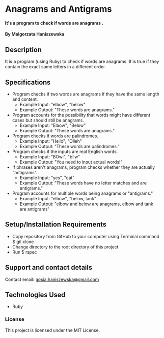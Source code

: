 # Anagrams and Antigrams

#### It's a program to check if words are anagrams .

#### By Malgorzata Haniszewska

## Description
It is a program (using Ruby) to check if words are anagrams. It is true if they contain the exact same letters in a different order.

## Specifications
* Program checks if two words are anagrams if they have the same length and content.
  * Example Input: "elbow", "below"
  * Example Output: "These words are anagrams."
* Program accounts for the possibility that words might have different cases but should still be anagrams.
  * Example Input: "Elbow", "Below"
  * Example Output: "These words are anagrams."
* Program checks if words are palindromes.
  * Example Input: "Hello", "Olleh"
  * Example Output: "These words are palindromes."
* Program checks if the inputs are real English words.
  * Example Input: "BOwl", "bllw"
  * Example Output: "You need to input actual words!"
* If phrases aren't anagrams, program checks whether they are actually "antigrams".
  * Example Input: "yes", "cat"
  * Example Output: "These words have no letter matches and are antigrams."
* Program accounts for multiple words being anagrams or "antigrams."
  * Example Input: "elbow", "below, tank"
  * Example Output: "elbow and below are anagrams, elbow and tank are antigrams"

## Setup/Installation Requirements

* Copy repository from GitHub to your computer using Terminal command $ git clone
* Change directory to the root directory of this project
* Run $ rspec

## Support and contact details

Contact email: gosia.haniszewska@gmail.com

## Technologies Used

* Ruby

### License

This project is licensed under the MIT License.
